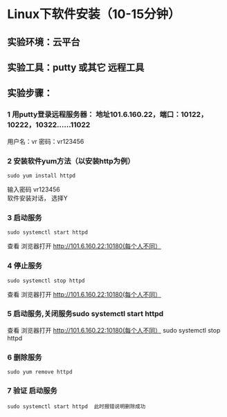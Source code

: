# Linux下软件安装（10-15分钟）
## 实验环境：云平台
## 实验工具：putty  或其它 远程工具


## 实验步骤：
### 1 用putty登录远程服务器： 地址101.6.160.22，端口：10122，10222，10322......11022
  用户名：vr    密码：vr123456
### 2 安装软件yum方法（以安装http为例）
    sudo yum install httpd
    
 输入密码 vr123456  
软件安装对话， 选择Y
### 3 启动服务  
    sudo systemctl start httpd
    
  查看  浏览器打开  http://101.6.160.22:10180(每个人不同）
### 4 停止服务   
    sudo systemctl stop httpd
    
  查看  浏览器打开  http://101.6.160.22:10180(每个人不同）
### 5 启动服务,关闭服务sudo systemctl start httpd
查看  浏览器打开  http://101.6.160.22:10180(每个人不同）
    sudo systemctl stop httpd
### 6 删除服务  
    sudo yum remove httpd
### 7 验证  启动服务  
    sudo systemctl start httpd  此时报错说明删除成功
